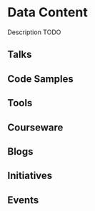 # Data Content

Description TODO

## Talks

## Code Samples

## Tools

## Courseware

## Blogs

## Initiatives

## Events
